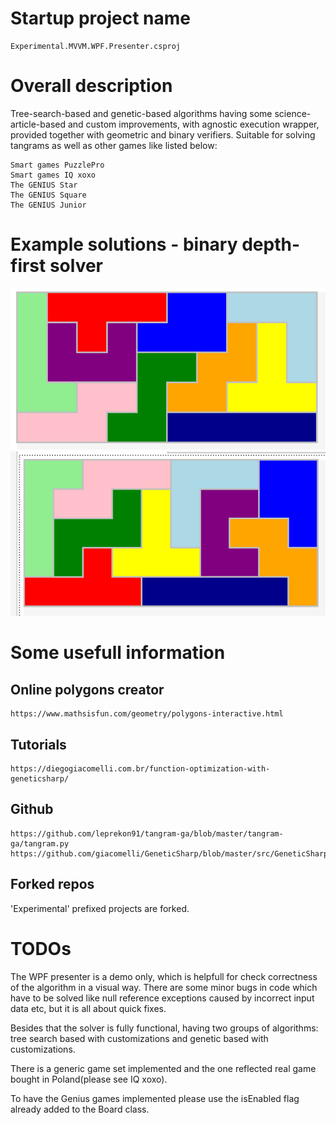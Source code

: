# Startup project name
```
Experimental.MVVM.WPF.Presenter.csproj
```
# Overall description
Tree-search-based and genetic-based algorithms having some science-article-based and custom improvements, with
agnostic execution wrapper, provided together with geometric and binary verifiers. Suitable for solving tangrams
as well as other games like listed below:
```
Smart games PuzzlePro
Smart games IQ xoxo
The GENIUS Star
The GENIUS Square
The GENIUS Junior
```
# Example solutions - binary depth-first solver
![PolishBigBoardWithBinaryTreeSolver.png](./results/PolishBigBoardWithBinaryTreeSolver.png)
![Solution2.png](./results/Solution2.png)

# Some usefull information
## Online polygons creator
```
https://www.mathsisfun.com/geometry/polygons-interactive.html
```

## Tutorials
```
https://diegogiacomelli.com.br/function-optimization-with-geneticsharp/
```

## Github
```
https://github.com/leprekon91/tangram-ga/blob/master/tangram-ga/tangram.py
https://github.com/giacomelli/GeneticSharp/blob/master/src/GeneticSharp.Domain/Mutations/UniformMutation.cs
```

## Forked repos
'Experimental' prefixed projects are forked.

# TODOs
The WPF presenter is a demo only, which is helpfull for check correctness of the algorithm in a visual way.
There are some minor bugs in code which have to be solved like null reference exceptions 
caused by incorrect input data etc, but it is all about quick fixes.

Besides that the solver is fully functional, having two groups of algorithms: tree search based
with customizations and genetic based with customizations.

There is a generic game set implemented and the one reflected real game bought in Poland(please see IQ xoxo).

To have the Genius games implemented please use the isEnabled flag already added to the Board class.

